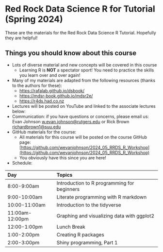 # Red Rock Data Science R for Tutorial (Spring 2024)

These are the materials for the Red Rock Data Science R Tutorial. Hopefully they are helpful!

## Things you should know about this course

* Lots of diverse material and new concepts will be covered in this course
    + Learning R is __NOT__ a spectator sport! You need to practice the skills you learn over and over again!
* Many of my materials are adapted from the following resources (thanks to the authors for these): 
    + https://rafalab.github.io/dsbook/
    + https://mdsr-book.github.io/mdsr2e/
    + https://r4ds.had.co.nz
* Lectures will be posted on YouTube and linked to the associate lectures below:
* Communication: if you have questions or concerns, please email us: Evan Johnson <w.evan.johnson@rutgers.edu> or Rick Brown <richardbrown1@suu.edu>
* GitHub materials for the course:
    + All materials for this course will be posted on the course GitHub page: [https://github.com/wevanjohnson/2024_05_RRDS_R_Workshop](https://github.com/wevanjohnson/2024_05_RRDS_R_Workshop)
    + You obviously have this since you are here!
* Schedule:

| Day         | Topics                                |
| :-----------| :------------------------------------ |
| 8:00-9:00am | Introduction to R programming for beginners |
| 9:00-10:00am | Literate programming with R markdown  |
| 10:00-11:00am | Introduction to the tidyverse        |
| 11:00am-12:00pm | Graphing and visualizing data with ggplot2 |
| 12:00-1:00pm | Lunch Break     |
| 1:00-2:00pm | Creating R packages                   |
| 2:00-3:00pm | Shiny programming, Part 1              |



